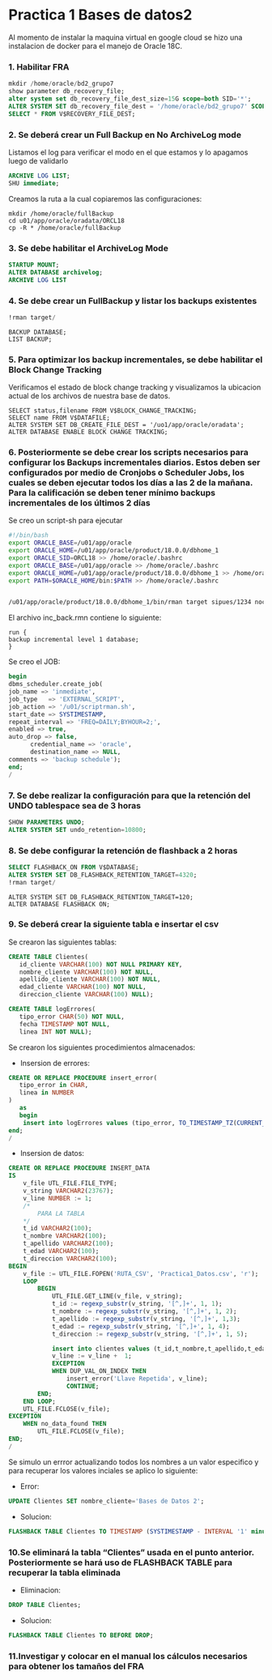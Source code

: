 # Practica 1 Bases de datos2

Al momento de instalar la maquina virtual en google cloud se hizo una instalacion de docker para el manejo de Oracle 18C.

### 1. Habilitar FRA

```sql
mkdir /home/oracle/bd2_grupo7
show parameter db_recovery_file;
alter system set db_recovery_file_dest_size=15G scope=both SID='*';
ALTER SYSTEM SET db_recovery_file_dest = '/home/oracle/bd2_grupo7' SCOPE=BOTH SID='*';
SELECT * FROM V$RECOVERY_FILE_DEST;

```

### 2. Se deberá crear un Full Backup en No ArchiveLog mode

Listamos el log para verificar el modo en el que estamos y lo apagamos luego de validarlo 

```SQL
ARCHIVE LOG LIST;
SHU immediate;
```

Creamos la ruta a la cual copiaremos las configuraciones: 

```CMD
mkdir /home/oracle/fullBackup
cd u01/app/oracle/oradata/ORCL18
cp -R * /home/oracle/fullBackup
```

### 3. Se debe habilitar el ArchiveLog Mode

```SQL
STARTUP MOUNT;
ALTER DATABASE archivelog;
ARCHIVE LOG LIST
```

### 4. Se debe crear un FullBackup y listar los backups existentes

```SQL
!rman target/
```

```rman
BACKUP DATABASE;
LIST BACKUP;
```

### 5. Para optimizar los backup incrementales, se debe habilitar el Block Change Tracking

Verificamos el estado de block change tracking y visualizamos la ubicacion actual de los archivos de nuestra base de datos.

```rman
SELECT status,filename FROM V$BLOCK_CHANGE_TRACKING;
SELECT name FROM V$DATAFILE;
ALTER SYSTEM SET DB_CREATE_FILE_DEST = '/uo1/app/oracle/oradata';
ALTER DATABASE ENABLE BLOCK CHANGE TRACKING;
```

### 6. Posteriormente se debe crear los scripts necesarios para configurar los Backups incrementales diarios. Estos deben ser configurados por medio de Cronjobs o Scheduler Jobs, los cuales se deben ejecutar todos los días a las 2 de la mañana. Para la calificación se deben tener mínimo backups incrementales de los últimos 2 días

Se creo un script-sh para ejecutar 

```sh
#!/bin/bash
export ORACLE_BASE=/u01/app/oracle
export ORACLE_HOME=/u01/app/oracle/product/18.0.0/dbhome_1
export ORACLE_SID=ORCL18 >> /home/oracle/.bashrc
export ORACLE_BASE=/u01/app/oracle >> /home/oracle/.bashrc
export ORACLE_HOME=/u01/app/oracle/product/18.0.0/dbhome_1 >> /home/oracle/.bashrc
export PATH=$ORACLE_HOME/bin:$PATH >> /home/oracle/.bashrc


/u01/app/oracle/product/18.0.0/dbhome_1/bin/rman target sipues/1234 nocatalog  @/home/oracle/inc_back.rmn  
```

El archivo inc_back.rmn contiene lo siguiente:
```rman
run {
backup incremental level 1 database;
}
```
Se creo el JOB:
```SQL
begin
dbms_scheduler.create_job(
job_name => 'inmediate',
job_type   => 'EXTERNAL_SCRIPT',
job_action => '/u01/scriptrman.sh',
start_date => SYSTIMESTAMP,
repeat_interval => 'FREQ=DAILY;BYHOUR=2;',
enabled => true,
auto_drop => false,
      credential_name => 'oracle',
      destination_name => NULL,
comments => 'backup schedule');
end;
/
```

### 7. Se debe realizar la configuración para que la retención del UNDO tablespace sea de 3 horas

```SQL
SHOW PARAMETERS UNDO;
ALTER SYSTEM SET undo_retention=10800;
```

### 8. Se debe configurar la retención de flashback a 2 horas

```SQL
SELECT FLASHBACK_ON FROM V$DATABASE;
ALTER SYSTEM SET DB_FLASHBACK_RETENTION_TARGET=4320;
!rman target/
```

```RMAN
ALTER SYSTEM SET DB_FLASHBACK_RETENTION_TARGET=120;
ALTER DATABASE FLASHBACK ON;
```

### 9. Se deberá crear la siguiente tabla e insertar el csv

Se crearon las siguientes tablas:

```SQL
CREATE TABLE Clientes(
   id_cliente VARCHAR(100) NOT NULL PRIMARY KEY,
   nombre_cliente VARCHAR(100) NOT NULL,
   apellido_cliente VARCHAR(100) NOT NULL,
   edad_cliente VARCHAR(100) NOT NULL,
   direccion_cliente VARCHAR(100) NULL);
```

```SQL
CREATE TABLE logErrores(
   tipo_error CHAR(50) NOT NULL,
   fecha TIMESTAMP NOT NULL,
   linea INT NOT NULL);
```

Se crearon los siguientes procedimientos almacenados:

- Insersion de errores:

```SQL
CREATE OR REPLACE PROCEDURE insert_error(
   tipo_error in CHAR,
   linea in NUMBER
)
   as
   begin
    insert into logErrores values (tipo_error, TO_TIMESTAMP_TZ(CURRENT_TIMESTAMP, 'DD-MON-RR HH.MI.SSXFF PM TZH:TZM'), linea);
end;
/
```

- Insersion de datos: 

```SQL
CREATE OR REPLACE PROCEDURE INSERT_DATA
IS
    v_file UTL_FILE.FILE_TYPE;
    v_string VARCHAR2(23767);
    v_line NUMBER := 1;
    /*
        PARA LA TABLA
    */
    t_id VARCHAR2(100);
    t_nombre VARCHAR2(100);
    t_apellido VARCHAR2(100);
    t_edad VARCHAR2(100);
    t_direccion VARCHAR2(100);
BEGIN
    v_file := UTL_FILE.FOPEN('RUTA_CSV', 'Practica1_Datos.csv', 'r');
    LOOP
        BEGIN
            UTL_FILE.GET_LINE(v_file, v_string);
            t_id := regexp_substr(v_string, '[^,]+', 1, 1);
            t_nombre := regexp_substr(v_string, '[^,]+', 1, 2);
            t_apellido := regexp_substr(v_string, '[^,]+', 1,3);
            t_edad := regexp_substr(v_string, '[^,]+', 1, 4);
            t_direccion := regexp_substr(v_string, '[^,]+', 1, 5);

            insert into clientes values (t_id,t_nombre,t_apellido,t_edad,t_direccion);
            v_line := v_line +  1;
            EXCEPTION
            WHEN DUP_VAL_ON_INDEX THEN
                insert_error('Llave Repetida', v_line);
                CONTINUE;
        END;
    END LOOP;
    UTL_FILE.FCLOSE(v_file);
EXCEPTION
    WHEN no_data_found THEN
        UTL_FILE.FCLOSE(v_file);
END;
/
```

Se simulo un errror actualizando todos los nombres a un valor especifico y para recuperar los valores inciales se aplico lo siguiente:

- Error:

```SQL
UPDATE Clientes SET nombre_cliente='Bases de Datos 2';
```

- Solucion:

```SQL
FLASHBACK TABLE Clientes TO TIMESTAMP (SYSTIMESTAMP - INTERVAL '1' minute);
```

### 10.Se eliminará la tabla “Clientes” usada en el punto anterior. Posteriormente se hará uso de FLASHBACK TABLE para recuperar la tabla eliminada

- Eliminacion:

```SQL
DROP TABLE Clientes;
```

- Solucion:

```SQL
FLASHBACK TABLE Clientes TO BEFORE DROP;
```

### 11.Investigar y colocar en el manual los cálculos necesarios para obtener los tamaños del FRA

